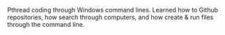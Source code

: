 Pthread coding through Windows command lines. Learned how to Github repositories, how search through computers, and how create & run files through the command line.
